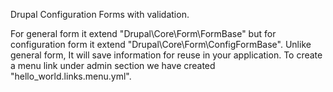 Drupal Configuration Forms with validation.

For general form it extend "Drupal\Core\Form\FormBase" but for configuration form it extend "Drupal\Core\Form\ConfigFormBase". Unlike general form, It will save information for reuse in your application. To create a menu link under admin section we have created "hello_world.links.menu.yml".
